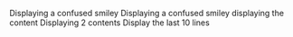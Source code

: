 Displaying a confused smiley
Displaying a confused smiley
displaying the content
Displaying 2 contents
Display the last 10 lines
